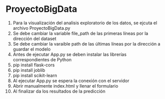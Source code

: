 ﻿# ProyectoBigData
1. Para la visualización del analisis exploratorio de los datos, se ejcuta el archivo ProyectoBigData.py
2. Se debe cambiar la variable file_path de las primeras líneas por la dirección del dataset
3. Se debe cambiar la varaible path de las últimas líneas por la dirección a guardar el modelo
4. Antes de ejecutar App.py se deben instalar las librerías correspondientes de Python
5. pip install flask-cors
6. pip install joblib
7. pip install scikit-learn
8. Al ejecutar App.py se espera la conexión con el servidor
9. Abrir manualmente index.html y llenar el formulario
10. Al finalizar da los resultados de la predicción
